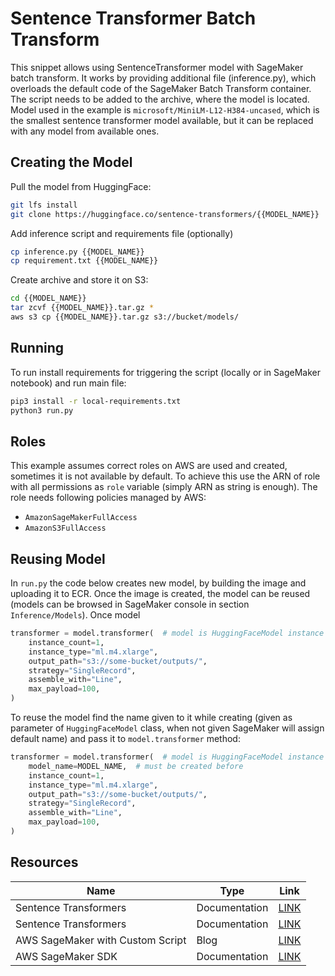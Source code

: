 # Sentence Transformer Batch Transform

This snippet allows using SentenceTransformer model with SageMaker batch transform. It works by providing additional
file (inference.py), which overloads the default code of the SageMaker Batch Transform container. The script needs to
be added to the archive, where the model is located. Model used in the example is `microsoft/MiniLM-L12-H384-uncased`,
which is the smallest sentence  transformer model available, but it can be replaced with any model from available ones. 

## Creating the Model

Pull the model from HuggingFace:

```bash
git lfs install
git clone https://huggingface.co/sentence-transformers/{{MODEL_NAME}}
```

Add inference script and requirements file (optionally)

```bash
cp inference.py {{MODEL_NAME}}
cp requirement.txt {{MODEL_NAME}}
```

Create archive and store it on S3:

```bash
cd {{MODEL_NAME}}
tar zcvf {{MODEL_NAME}}.tar.gz *
aws s3 cp {{MODEL_NAME}}.tar.gz s3://bucket/models/
```

## Running

To run install requirements for triggering the script (locally or in SageMaker notebook) and run main file:

```bash
pip3 install -r local-requirements.txt
python3 run.py
```

## Roles
This example assumes correct roles on AWS are used and created, sometimes it is not available by default. To achieve this
use the ARN of role with all permissions as `role` variable (simply ARN as string is enough). The role needs following
policies managed by AWS:
* `AmazonSageMakerFullAccess`
* `AmazonS3FullAccess`

## Reusing Model

In `run.py` the code below creates new model, by building the image and uploading it to ECR. Once the image is created,
the model can be reused (models can be browsed in SageMaker console in section `Inference/Models`). Once model

```python
transformer = model.transformer(  # model is HuggingFaceModel instance
    instance_count=1,
    instance_type="ml.m4.xlarge",
    output_path="s3://some-bucket/outputs/",
    strategy="SingleRecord",
    assemble_with="Line",
    max_payload=100,
)
```

To reuse the model find the name given to it while creating (given as parameter of `HuggingFaceModel` class, when not
given SageMaker will assign default name) and pass it to `model.transformer` method:

```python
transformer = model.transformer(  # model is HuggingFaceModel instance
    model_name=MODEL_NAME,  # must be created before
    instance_count=1,
    instance_type="ml.m4.xlarge",
    output_path="s3://some-bucket/outputs/",
    strategy="SingleRecord",
    assemble_with="Line",
    max_payload=100,
)
```

## Resources

| Name                        | Type              | Link |
|-----------------------------|-------------------|------|
| Sentence Transformers       | Documentation     | [LINK](https://www.sbert.net/) |
| Sentence Transformers       | Documentation     | [LINK](https://huggingface.co/sentence-transformers) |
| AWS SageMaker with Custom Script | Blog         | [LINK](https://aws.amazon.com/blogs/machine-learning/hugging-face-on-amazon-sagemaker-bring-your-own-scripts-and-data/) |
| AWS SageMaker SDK           | Documentation     | [LINK](https://sagemaker.readthedocs.io/en/stable/) |
